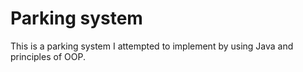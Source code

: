 # Parking system

This is a parking system I attempted to implement by using Java and principles of OOP.
